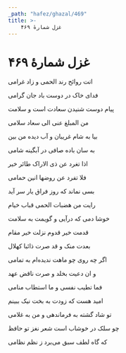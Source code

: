 ```yaml
---
_path: "hafez/ghazal/469"
title: >-
    غزل شمارهٔ ۴۶۹
---
```

# غزل شمارهٔ ۴۶۹

<div class="b" id="bn1"><div class="m1"><p>اتت روائح رند الحمی و زاد غرامی</p></div>
<div class="m2"><p>فدای خاک در دوست باد جان گرامی</p></div></div>
<div class="b" id="bn2"><div class="m1"><p>پیام دوست شنیدن سعادت است و سلامت</p></div>
<div class="m2"><p>من المبلغ عنی الی سعاد سلامی</p></div></div>
<div class="b" id="bn3"><div class="m1"><p>بیا به شام غریبان و آب دیده من بین</p></div>
<div class="m2"><p>به سان باده صافی در آبگینه شامی</p></div></div>
<div class="b" id="bn4"><div class="m1"><p>اذا تغرد عن ذی الاراک طائر خیر</p></div>
<div class="m2"><p>فلا تفرد عن روضها انین حمامی</p></div></div>
<div class="b" id="bn5"><div class="m1"><p>بسی نماند که روز فراق یار سر آید</p></div>
<div class="m2"><p>رایت من هضبات الحمی قباب خیام</p></div></div>
<div class="b" id="bn6"><div class="m1"><p>خوشا دمی که درآیی و گویمت به سلامت</p></div>
<div class="m2"><p>قدمت خیر قدوم نزلت خیر مقام</p></div></div>
<div class="b" id="bn7"><div class="m1"><p>بعدت منک و قد صرت ذائبا کهلال</p></div>
<div class="m2"><p>اگر چه روی چو ماهت ندیده‌ام به تمامی</p></div></div>
<div class="b" id="bn8"><div class="m1"><p>و ان دعیت بخلد و صرت ناقض عهد</p></div>
<div class="m2"><p>فما تطیب نفسی و ما استطاب منامی</p></div></div>
<div class="b" id="bn9"><div class="m1"><p>امید هست که زودت به بخت نیک ببینم</p></div>
<div class="m2"><p>تو شاد گشته به فرماندهی و من به غلامی</p></div></div>
<div class="b" id="bn10"><div class="m1"><p>چو سلک در خوشاب است شعر نغز تو حافظ</p></div>
<div class="m2"><p>که گاه لطف سبق می‌برد ز نظم نظامی</p></div></div>
